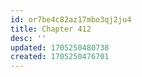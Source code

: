 ```yaml
---
id: or7be4c82az17mbo3qj2ju4
title: Chapter 412
desc: ''
updated: 1705250480738
created: 1705250476701
---
```

